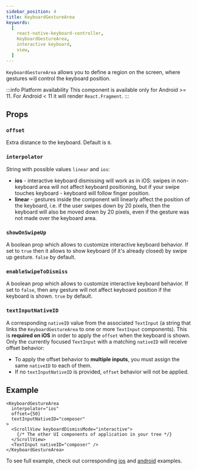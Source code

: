 ```yaml
---
sidebar_position: 4
title: KeyboardGestureArea
keywords:
  [
    react-native-keyboard-controller,
    KeyboardGestureArea,
    interactive keyboard,
    view,
  ]
---
```


`KeyboardGestureArea` allows you to define a region on the screen, where gestures will control the keyboard position.

:::info Platform availability
This component is available only for Android >= 11. For Android < 11 it will render `React.Fragment`.
:::

## Props

### `offset`

Extra distance to the keyboard. Default is `0`.

### `interpolator` <div className="label android"></div>

String with possible values `linear` and `ios`:

- **ios** - interactive keyboard dismissing will work as in iOS: swipes in non-keyboard area will not affect keyboard positioning, but if your swipe touches keyboard - keyboard will follow finger position.
- **linear** - gestures inside the component will linearly affect the position of the keyboard, i.e. if the user swipes down by 20 pixels, then the keyboard will also be moved down by 20 pixels, even if the gesture was not made over the keyboard area.

### `showOnSwipeUp` <div className="label android"></div>

A boolean prop which allows to customize interactive keyboard behavior. If set to `true` then it allows to show keyboard (if it's already closed) by swipe up gesture. `false` by default.

### `enableSwipeToDismiss` <div className="label android"></div>

A boolean prop which allows to customize interactive keyboard behavior. If set to `false`, then any gesture will not affect keyboard position if the keyboard is shown. `true` by default.

### `textInputNativeID` <div className="label ios"></div>

A corresponding `nativeID` value from the associated `TextInput` (a string that links the `KeyboardGestureArea` to one or more `TextInput` components). This is **required on iOS** in order to apply the `offset` when the keyboard is shown. Only the currently focused `TextInput` with a matching `nativeID` will receive offset behavior:

- To apply the offset behavior to **multiple inputs**, you must assign the same `nativeID` to each of them.
- If no `textInputNativeID` is provided, `offset` behavior will not be applied.

## Example

```tsx
<KeyboardGestureArea
  interpolator="ios"
  offset={50}
  textInputNativeID="composer"
>
  <ScrollView keyboardDismissMode="interactive">
    {/* The other UI components of application in your tree */}
  </ScrollView>
  <TextInput nativeID="composer" />
</KeyboardGestureArea>
```

To see full example, check out corresponding [ios](https://github.com/kirillzyusko/react-native-keyboard-controller/tree/main/example/src/screens/Examples/InteractiveKeyboardIOS/index.tsx) and [android](https://github.com/kirillzyusko/react-native-keyboard-controller/tree/main/example/src/screens/Examples/InteractiveKeyboard/index.tsx) examples.
